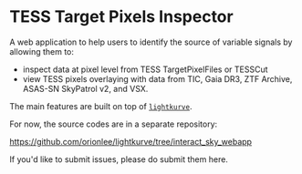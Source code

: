 # TESS Target Pixels Inspector

A web application to help users to identify the source of variable signals by allowing them to:

- inspect data at pixel level from TESS TargetPixelFiles or TESSCut
- view TESS pixels overlaying with data from TIC, Gaia DR3, ZTF Archive, ASAS-SN SkyPatrol v2, and VSX.

The main features are built on top of [`lightkurve`](https://github.com/lightkurve/lightkurve/).

For now, the source codes are in a separate repository:

https://github.com/orionlee/lightkurve/tree/interact_sky_webapp


If you'd like to submit issues, please do submit them here.

